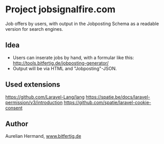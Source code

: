 # Project jobsignalfire.com

Job offers by users, with output in the Jobposting Schema as a readable version for search engines.


## Idea

* Users can inserate jobs by hand, with a formular like this: http://tools.bitfertig.de/jobposting-generator/
* Output will be via HTML and "Jobposting"-JSON.



## Used extensions
https://github.com/Laravel-Lang/lang
https://spatie.be/docs/laravel-permission/v3/introduction
https://github.com/spatie/laravel-cookie-consent





## Author
Aurelian Hermand, www.bitfertig.de
